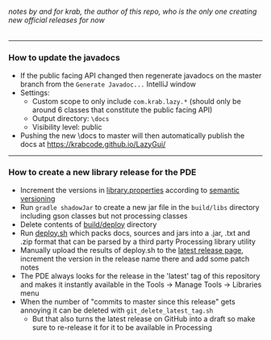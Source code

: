 ###### notes by and for krab, the author of this repo, who is the only one creating new official releases for now

---
### How to update the javadocs
- If the public facing API changed then regenerate javadocs on the master branch from the `Generate Javadoc...` IntelliJ window
- Settings:
  - Custom scope to only include `com.krab.lazy.*` (should only be around 6 classes that constitute the public facing API)
  - Output directory: `\docs`
  - Visibility level: public
- Pushing the new \docs to master will then automatically publish the docs at https://krabcode.github.io/LazyGui/
---

### How to create a new library release for the PDE

- Increment the versions in [library.properties](library.properties) according to [semantic versioning](https://semver.org/)
- Run `gradle shadowJar` to create a new jar file in the `build/libs` directory including gson classes but not processing classes
- Delete contents of [build/deploy](build/deploy) directory
- Run [deploy.sh](deploy.sh) which packs docs, sources and jars into a .jar, .txt and .zip format that can be parsed by a third party Processing library utility
- Manually upload the results of deploy.sh to the [latest release page](https://github.com/KrabCode/LazyGui/releases/tag/latest), increment the version in the release name there and add some patch notes
- The PDE always looks for the release in the 'latest' tag of this repository and makes it instantly available in the Tools -> Manage Tools -> Libraries menu
- When the number of "commits to master since this release" gets annoying it can be deleted with `git_delete_latest_tag.sh`
    - But that also turns the latest release on GitHub into a draft so make sure to re-release it for it to be available in Processing
